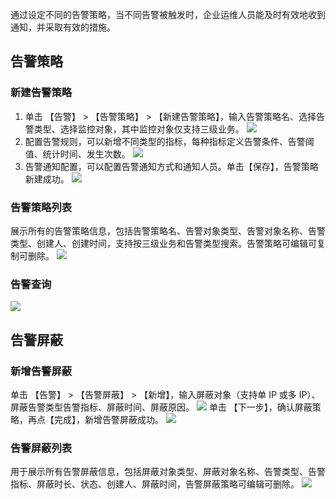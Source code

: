 通过设定不同的告警策略，当不同告警被触发时，企业运维人员能及时有效地收到通知，并采取有效的措施。
## 告警策略 ##
### 新建告警策略 ###
1. 单击 【告警】 > 【告警策略】 > 【新建告警策略】，输入告警策略名、选择告警类型、选择监控对象，其中监控对象仅支持三级业务。
![](http://imgcache.tce.fsphere.cn/static/mc.qcloudimg.com/static/img/332c6458f2bf3bbf3a4fb468627b4074/gaojing1.png)
2. 配置告警规则，可以新增不同类型的指标，每种指标定义告警条件、告警阈值、统计时间、发生次数。
![](http://imgcache.tce.fsphere.cn/static/mc.qcloudimg.com/static/img/33ad6c18316ed3e74893c399eaeecb22/gaojing2.png)
3. 告警通知配置，可以配置告警通知方式和通知人员。单击【保存】，告警策略新建成功。
![](http://imgcache.tce.fsphere.cn/static/mc.qcloudimg.com/static/img/d833a2e3f02f32b3f49bc65a7c9693a4/gaojing3.png)
### 告警策略列表 ###
展示所有的告警策略信息，包括告警策略名、告警对象类型、告警对象名称、告警类型、创建人、创建时间，支持按三级业务和告警类型搜索。告警策略可编辑可复制可删除。
![](http://imgcache.tce.fsphere.cn/static/mc.qcloudimg.com/static/img/b045466bc947ca3e784fc7abb0094f21/gaojing4.png)
### 告警查询 ###
![](http://imgcache.tce.fsphere.cn/static/mc.qcloudimg.com/static/img/95b19de3851031c5a298dd982639bca7/gaojing5.png)
## 告警屏蔽 ##
### 新增告警屏蔽 ###
单击 【告警】 > 【告警屏蔽】 > 【新增】，输入屏蔽对象（支持单 IP 或多 IP）、屏蔽告警类型告警指标、屏蔽时间、屏蔽原因。
![](http://imgcache.tce.fsphere.cn/static/mc.qcloudimg.com/static/img/5f121dc55d28c3fb7aadebe634c20d81/gaojing6.png)
单击 【下一步】，确认屏蔽策略，再点【完成】，新增告警屏蔽成功。
![](http://imgcache.tce.fsphere.cn/static/mc.qcloudimg.com/static/img/f13ef747c879e16cc702a85d70168d38/gaojing7.png)
### 告警屏蔽列表 ###
用于展示所有告警屏蔽信息，包括屏蔽对象类型、屏蔽对象名称、告警类型、告警指标、屏蔽时长、状态、创建人、屏蔽时间，告警屏蔽策略可编辑可删除。
![](http://imgcache.tce.fsphere.cn/static/mc.qcloudimg.com/static/img/3427f561f938c3ee74e1e242638ea473/gaojing8.png)
